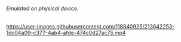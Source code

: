 
###### Emulated on physical device.

https://user-images.githubusercontent.com/118840925/213642253-1dc04a09-c377-4ab4-afde-474c0d27ac75.mp4

